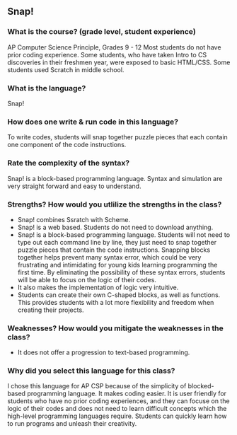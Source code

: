 ## Snap! 

### What is the course? (grade level, student experience)
AP Computer Science Principle, Grades 9 - 12
Most students do not have prior coding experience. Some students, who have taken Intro to CS discoveries in their freshmen year, were exposed to basic HTML/CSS. Some students used Scratch in middle school. 

### What is the language?
Snap! 

### How does one write & run code in this language?
To write codes, students will snap together puzzle pieces that each contain one component of the code instructions. 

### Rate the complexity of the syntax?
Snap! is a block-based programming language. Syntax and simulation are very straight forward and easy to understand.  

### Strengths? How would you utlilize the strengths in the class?
- Snap! combines Ssratch with Scheme. 
- Snap! is a web based. Students do not need to download anything. 
- Snap! is a block-based programming language. Students will not need to type out each command line by line, they just need to snap together puzzle pieces that contain the code instructions. Snapping blocks together helps prevent many syntax error, which could be very frustrating and intimidating for young kids learning programming the first time. By eliminating the possibility of these syntax errors, students will be able to focus on the logic of their codes. 
- It also makes the implementation of logic very intuitive. 
- Students can create their own C-shaped blocks, as well as functions. This provides students with a lot more flexibility and freedom when creating their projects. 

### Weaknesses? How would you mitigate the weaknesses in the class?
- It does not offer a progression to text-based programming. 

### Why did you select this language for this class?
I chose this language for AP CSP because of the simplicity of blocked-based programming language. It makes coding easier. It is user friendly for students who have no prior coding experiences, and they can focuse on the logic of their codes and does not need to learn difficult concepts which the high-level programming languages require. Students can quickly learn how to run programs and unleash their creativity. 
